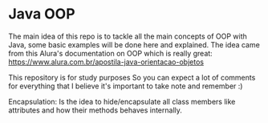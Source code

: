 ﻿# Java OOP
The main idea of this repo is to tackle all the main concepts of OOP with Java, some basic examples will be done here
and explained. The idea came from this Alura's documentation on OOP which is
really great: https://www.alura.com.br/apostila-java-orientacao-objetos

This repository is for study purposes
So you can expect a lot of comments for everything that I believe it's important to
take note and remember :)


Encapsulation: Is the idea to hide/encapsulate all class members like attributes 
and how their methods behaves internally.